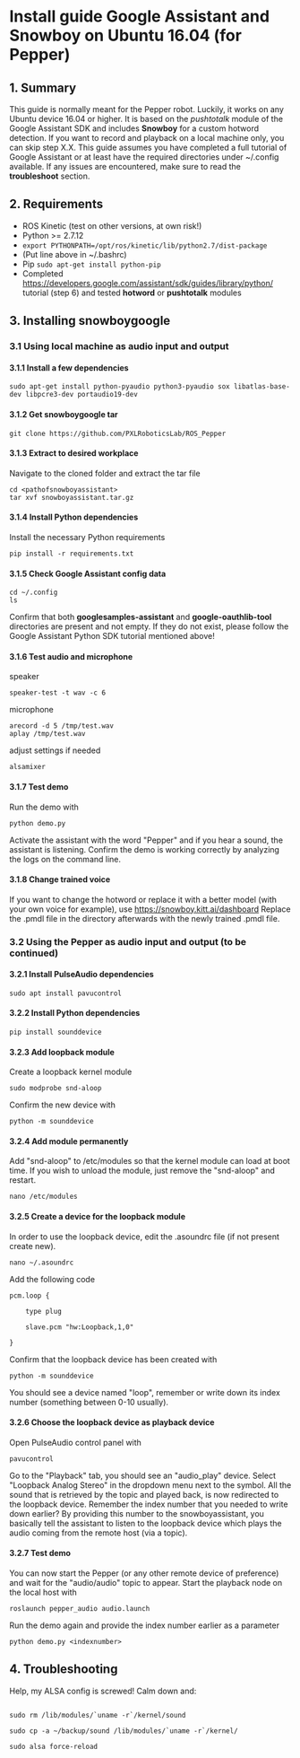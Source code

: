 # Install guide Google Assistant and Snowboy on Ubuntu 16.04 (for Pepper)

## 1. Summary

This guide is normally meant for the Pepper robot. Luckily, it works on any Ubuntu device 16.04 or higher. 
It is based on the *pushtotalk* module of the Google Assistant SDK and includes **Snowboy** for a custom hotword detection. 
If you want to record and playback on a local machine only, you can skip step X.X.  This guide assumes you have completed a 
full tutorial of Google Assistant or at least have the required directories under ~/.config available. If any issues are 
encountered, make sure to read the **troubleshoot** section. 

## 2. Requirements
- ROS Kinetic (test on other versions, at own risk!) 
- Python >= 2.7.12
- ``export PYTHONPATH=/opt/ros/kinetic/lib/python2.7/dist-package``
-  (Put line above in ~/.bashrc)
- Pip ``sudo apt-get install python-pip``
- Completed https://developers.google.com/assistant/sdk/guides/library/python/ tutorial (step 6) and tested **hotword** or **pushtotalk** modules

## 3. Installing snowboygoogle 

### 3.1 Using local machine as audio input and output

#### 3.1.1 Install a few dependencies 

``sudo apt-get install python-pyaudio python3-pyaudio sox libatlas-base-dev libpcre3-dev portaudio19-dev``

#### 3.1.2 Get snowboygoogle tar 

``git clone https://github.com/PXLRoboticsLab/ROS_Pepper``

#### 3.1.3 Extract to desired workplace

Navigate to the cloned folder and extract the tar file

```
cd <pathofsnowboyassistant>
tar xvf snowboyassistant.tar.gz
```

#### 3.1.4 Install Python dependencies

Install the necessary Python requirements

``pip install -r requirements.txt``

#### 3.1.5 Check Google Assistant config data

```
cd ~/.config
ls
```

Confirm that both **googlesamples-assistant** and **google-oauthlib-tool** directories are present and not empty.
If they do not exist, please follow the Google Assistant Python SDK tutorial mentioned above!

####  3.1.6 Test audio and microphone

speaker

``speaker-test -t wav -c 6``
 
microphone

```
arecord -d 5 /tmp/test.wav
aplay /tmp/test.wav
```

adjust settings if needed

``alsamixer``

#### 3.1.7 Test demo
Run the demo with 

``python demo.py``

Activate the assistant with the word "Pepper" and if you hear a sound, the assistant is listening. 
Confirm the demo is working correctly by analyzing the logs on the command line.

#### 3.1.8 Change trained voice

If you want to change the hotword or replace it with a better model (with your own voice for example), use https://snowboy.kitt.ai/dashboard
Replace the .pmdl file in the directory afterwards with the newly trained .pmdl file. 

### 3.2 Using the Pepper as audio input and output (to be continued) 

#### 3.2.1 Install PulseAudio dependencies

``sudo apt install pavucontrol``

#### 3.2.2 Install Python dependencies

``pip install sounddevice``

#### 3.2.3 Add loopback module 

Create a loopback kernel module 

``sudo modprobe snd-aloop``

Confirm the new device with 

``python -m sounddevice``

#### 3.2.4 Add module permanently 

Add "snd-aloop" to /etc/modules so that the kernel module can load at boot time.
If you wish to unload the module, just remove the "snd-aloop" and restart.

``nano /etc/modules``

#### 3.2.5 Create a device for the loopback module

In order to use the loopback device, edit the .asoundrc file (if not present create new). 

``nano ~/.asoundrc``

Add the following code 

```
pcm.loop {

    type plug
    
    slave.pcm "hw:Loopback,1,0"
    
}
```
Confirm that the loopback device has been created with 

``python -m sounddevice``

You should see a device named "loop", remember or write down its index number (something between 0-10 usually). 

#### 3.2.6 Choose the loopback device as playback device

Open PulseAudio control panel with 

``pavucontrol``

Go to the "Playback" tab, you should see an "audio_play" device. Select "Loopback Analog Stereo" in the dropdown menu next to the symbol. All the sound that is retrieved by the topic and played back, is now redirected to the loopback device. Remember the index number that you needed to write down earlier? By providing this number to the snowboyassistant, you basically tell the assistant to listen to the loopback device which plays the audio coming from the remote host (via a topic). 

#### 3.2.7 Test demo 

You can now start the Pepper (or any other remote device of preference) and wait for the "audio/audio" topic to appear. Start the playback node on the local host with

`` roslaunch pepper_audio audio.launch ``

Run the demo again and provide the index number earlier as a parameter

``python demo.py <indexnumber>``


## 4. Troubleshooting

Help, my ALSA config is screwed! Calm down and:

```

sudo rm /lib/modules/`uname -r`/kernel/sound

sudo cp -a ~/backup/sound /lib/modules/`uname -r`/kernel/

sudo alsa force-reload

```

